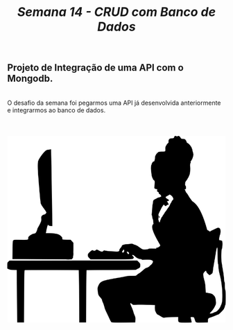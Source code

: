 <h1> <i> <center> Semana 14 - CRUD com Banco de Dados</h1></i>
<br>
<h2> Projeto de Integração de uma API com o Mongodb. </h2>
<br>
O desafio da semana foi pegarmos uma API já desenvolvida anteriormente e integrarmos ao banco de dados.
<br>
<br>
<br>
<br>

<img src="imagens/programmer.png">

